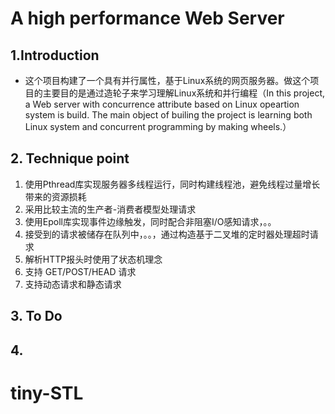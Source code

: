 # A high performance Web Server
## 1.Introduction
  * 这个项目构建了一个具有并行属性，基于Linux系统的网页服务器。做这个项目的主要目的是通过造轮子来学习理解Linux系统和并行编程（In this project, a Web server with concurrence attribute based on Linux opeartion system is build. The main object of builing the project is learning both Linux system and concurrent programming by making wheels.）
## 2. Technique point 
1. 使用Pthread库实现服务器多线程运行，同时构建线程池，避免线程过量增长带来的资源损耗
1. 采用比较主流的生产者-消费者模型处理请求
1. 使用Epoll库实现事件边缘触发，同时配合非阻塞I/O感知请求，。。
1. 接受到的请求被储存在队列中，。。，通过构造基于二叉堆的定时器处理超时请求
1. 解析HTTP报头时使用了状态机理念
1. 支持 GET/POST/HEAD 请求
1. 支持动态请求和静态请求
## 3. To Do
## 4. 
# tiny-STL
